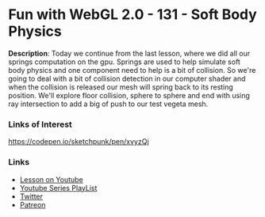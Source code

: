 # Fun with WebGL 2.0 - 131 - Soft Body Physics
**Description**:
Today we continue from the last lesson, where we did all our springs computation on the gpu. 
Springs are used to help simulate soft body physics and one component need to help is a bit
of collision. So we're going to deal with a bit of collision detection in our computer shader
and when the collision is released our mesh will spring back to its resting position. We'll explore
floor collision, sphere to sphere and end with using ray intersection to add a big of push to our
test vegeta mesh.


### Links of Interest
https://codepen.io/sketchpunk/pen/xvyzQj

### Links
* [Lesson on Youtube]()
* [Youtube Series PlayList](https://www.youtube.com/playlist?list=PLMinhigDWz6emRKVkVIEAaePW7vtIkaIF)
* [Twitter](https://twitter.com/SketchpunkLabs)
* [Patreon](https://www.patreon.com/sketchpunk)